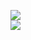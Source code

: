 [![](https://img.shields.io/badge/Made%20With-Github%20Spray-lightgrey.svg?style=for-the-badge&logo=github)](https://github.com/Annihil/github-spray#12332)  
[![](https://i.imgur.com/2DrTn0Z.gif)](https://github.com/Annihil/github-spray)